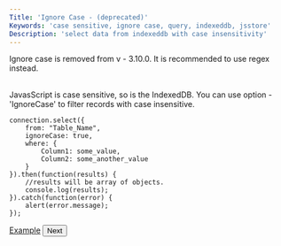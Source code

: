```yaml
---
Title: 'Ignore Case - (deprecated)'
Keywords: 'case sensitive, ignore case, query, indexeddb, jsstore'
Description: 'select data from indexeddb with case insensitivity'
---
```


<div class="highlight">
Ignore case is removed from v - 3.10.0. It is recommended to use regex instead.
</div>
<br>

JavasScript is case sensitive, so is the IndexedDB. You can use option - 'IgnoreCase' to filter records with case insensitive.

```
connection.select({
    from: "Table_Name",
    ignoreCase: true,
    where: {
        Column1: some_value,
        Column2: some_another_value
    }
}).then(function(results) {
    //results will be array of objects.
    console.log(results);
}).catch(function(error) {
    alert(error.message);
});
```

<p class="margin-top-40px center-align">
    <a class="btn info" target="_blank" href="https://ujjwalguptaofficial.github.io/idbstudio/?db=Demo&query=select(%7B%0A%20%20%20%20from%3A%20%22Customers%22%2C%0A%20%20%20%20ignoreCase%3Atrue%2C%0A%20%20%20%20where%3A%7B%0A%20%20%20%20%20%20%20%20country%3A'mexico'%0A%20%20%20%20%7D%0A%7D)%3B%0A">Example</a>
    <button class="btn info btnNext">Next</button>
</p>
